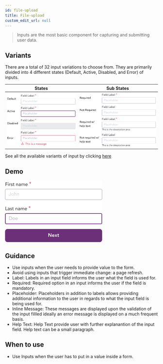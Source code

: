 ```yaml
---
id: file-upload
title: File-upload
custom_edit_url: null
---
```


> Inputs are the most basic component for capturing and submitting user data.

## Variants

There are a total of 32 input variations to choose from. They are primarily divided into 4 different states (Default, Active, Disabled, and Error) of inputs.

| States | Sub States|
| ---    | ---       |
| ![Input State](img/state.png) | ![Input Substate](img/sub-state.png) |

See all the available variants of input by clicking [here](https://www.figma.com/file/kzLxtqv6YGL0wotiqzgEo4/GEL-UI-Doc?node-id=696%3A97503)

## Demo

![Input demo](img/input-demo.png)

## Guidance

* Use inputs when the user needs to provide value to the form.
* Avoid using inputs that trigger immediate change: a page refresh.
* Label: Labels in an input field informs the user what the field is used for.
* Required: Required option in an input informs the user if the field is mandatory.
* Placeholder: Placeholders in addition to labels allows providing additional information to the user in regards to what the input field is being used for.
* Inline Message: These messages are displayed upon the validation of the input fillled ideally an error message is displayed on a much frequent basis.
* Help Text: Help Text provide user with further explanantion of the input field. Help text can be a small paragraph.

## When to use

* Use Inputs when the user has to put in a value inside a form.